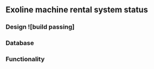 ## Exoline machine rental system status

### Design ![build passing]

### Database

### Functionality
